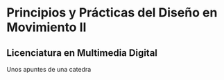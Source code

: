 # Principios y Prácticas del Diseño en Movimiento II

## Licenciatura en Multimedia Digital

Unos apuntes de una catedra 


